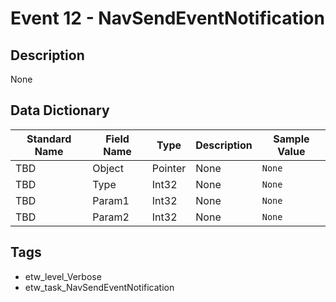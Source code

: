 # Event 12 - NavSendEventNotification

## Description
None

## Data Dictionary
|Standard Name|Field Name|Type|Description|Sample Value|
|---|---|---|---|---|
|TBD|Object|Pointer|None|`None`|
|TBD|Type|Int32|None|`None`|
|TBD|Param1|Int32|None|`None`|
|TBD|Param2|Int32|None|`None`|

## Tags
* etw_level_Verbose
* etw_task_NavSendEventNotification